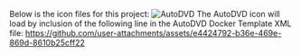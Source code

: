 Below is the icon files for this project:
![AutoDVD](https://github.com/user-attachments/assets/e4424792-b36e-469e-869d-8610b25cff22)
The AutoDVD icon will load by inclusion of the following line in the AutoDVD Docker Template XML file:
<Icon>https://github.com/user-attachments/assets/e4424792-b36e-469e-869d-8610b25cff22</Icon>
